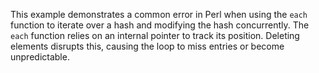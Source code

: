 This example demonstrates a common error in Perl when using the `each` function to iterate over a hash and modifying the hash concurrently.  The `each` function relies on an internal pointer to track its position. Deleting elements disrupts this, causing the loop to miss entries or become unpredictable.